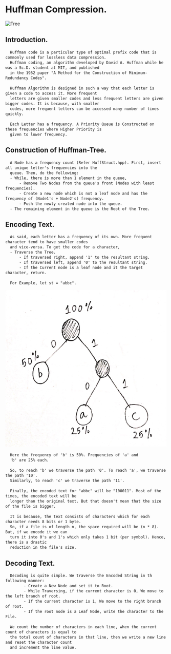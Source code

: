 # **Huffman Compression.**

![Tree](https://external-content.duckduckgo.com/iu/?u=https%3A%2F%2Fi2.wp.com%2Fwww.techiedelight.com%2Fwp-content%2Fuploads%2F2016%2F11%2FHuffman-Coding-6.png%3Fresize%3D426%252C413%26ssl%3D1&f=1&nofb=1)

## Introduction.
      Huffman code is a particular type of optimal prefix code that is commonly used for lossless data compression.
      Huffman coding, an algorithm developed by David A. Huffman while he was a Sc.D. student at MIT, and published
      in the 1952 paper "A Method for the Construction of Minimum-Redundancy Codes".

      Huffman Algorithm is designed in such a way that each letter is given a code to access it. More frequent 
      letters are given smaller codes and less frequent letters are given bigger codes. It is because, with smaller
      codes, more frequent letters can be accessed many number of times quickly.
      
      Each Letter has a frequency. A Priority Queue is Constructed on these frequencies where Higher Priority is
      given to lower frequency.

## Construction of Huffman-Tree.
      A Node has a frequency count (Refer HuffStruct.hpp). First, insert all unique letter's frequencies into the
      queue. Then, do the following:
      - While, there is more than 1 element in the queue,
          - Remove Two Nodes from the queue's front (Nodes with least frequencies).
          - Create a new node which is not a leaf node and has the frequency of (Node1's + Node2's) frequency.
          - Push the newly created node into the queue.
      - The remaining element in the queue is the Root of the Tree.
      
## Encoding Text.
      As said, each letter has a frequency of its own. More frequent character tend to have smaller codes
      and vice-versa. To get the code for a character, 
      - Traverse the Tree.
          - If traversed right, append '1' to the resultant string.
          - If traversed left, append '0' to the resultant string.
          - If the Current node is a leaf node and it the target character, return.
      
      For Example, let st = "abbc".
![Tree](https://github.com/manosriram/Huffman-Coding/blob/master/Static/Tree.PNG)      

      Here the frequency of 'b' is 50%. Frequencies of 'a' and
      'b' are 25% each.
      
      So, to reach 'b' we traverse the path '0'. To reach 'a', we traverse the path '10'.
      Similarly, to reach 'c' we traverse the path '11'.
      
      Finally, the encoded text for "abbc" will be "100011". Most of the times, the encoded text will be
      longer than the original text. But that doesn't mean that the size of the file is bigger.
      
      It is because, the text consists of characters which for each character needs 8 bits or 1 byte.
      So, if a file is of length n, the space required will be (n * 8). But, if we encode it we can
      turn it into 0's and 1's which only takes 1 bit (per symbol). Hence, there is a drastic 
      reduction in the file's size.

## Decoding Text.
      Decoding is quite simple. We traverse the Encoded String in th following manner:
            - Create a New Node and set it to Root.
            - While Traversing, if the current character is 0, We move to the left branch of root.
            - If the current character is 1, We move to the right branch of root.
            - If the root node is a Leaf Node, write the character to the File.
           
      We count the number of characters in each line, when the current count of characters is equal to
      the total count of characters in that line, then we write a new line and reset the character count
      and increment the line value.
